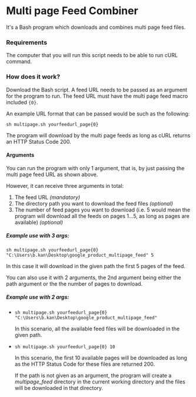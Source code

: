 # Multi page Feed Combiner

It's a Bash program which downloads and combines multi page feed files.

### Requirements

The computer that you will run this script needs to be able to run cURL command.

### How does it work?

Download the Bash script. A feed URL needs to be passed as an argument for the program to run. The feed URL must have the multi page feed macro included `{0}`. 

An example URL format that can be passed would be such as the following: 

`sh multipage.sh yourfeedurl_page{0}`

The program will download by the multi page feeds as long as cURL returns an HTTP Status Code 200.

#### Arguments

You can run the program with only 1 argument, that is, by just passing the multi page feed URL as shown above.

However, it can receive three arguments in total:

1. The feed URL *(mandatory)*
2. The directory path you want to download the feed files *(optional)*
3. The number of feed pages you want to download (i.e. 5 would mean the program will download all the feeds on pages 1...5, as long as pages are available) *(optional)*


##### Example use with 3 args:

`sh multipage.sh yourfeedurl_page{0} "C:\Users\b.kan\Desktop\google_product_multipage_feed" 5`

In this case it will download in the given path the first 5 pages of the feed.

You can also use it with 2 arguments, the 2nd argument being either the path argument or the the number of pages to download.


##### Example use with 2 args:


* `sh multipage.sh yourfeedurl_page{0} "C:\Users\b.kan\Desktop\google_product_multipage_feed"`

	In this scenario, all the available feed files will be downloaded in the given path.

* `sh multipage.sh yourfeedurl_page{0} 10`
	
    In this scenario, the first 10 available pages will be downloaded as long as the HTTP Status Code for these files are returned 200. 
    
    If the path is not given as an argument, the program will create a *multipage_feed* directory in the current working directory and 	the files will be downloaded in that directory.
    
